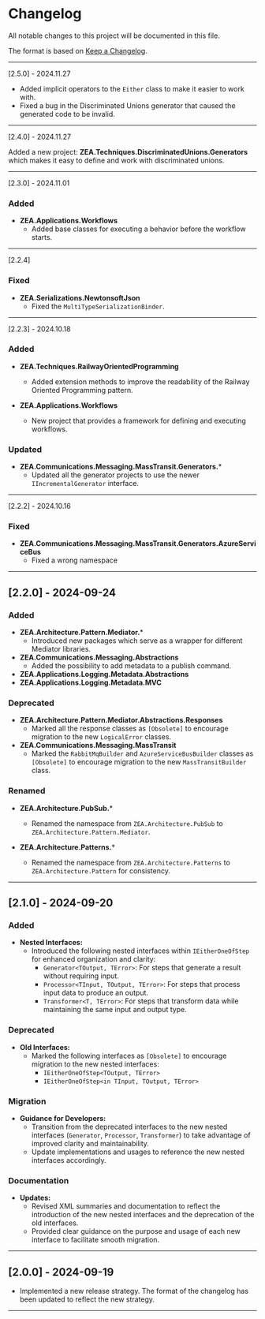 # Changelog

All notable changes to this project will be documented in this file.

The format is based on [Keep a Changelog](https://keepachangelog.com/en/1.0.0/).

---

[2.5.0] - 2024.11.27

- Added implicit operators to the `Either` class to make it easier to work with.
- Fixed a bug in the Discriminated Unions generator that caused the generated code to be invalid.

---

[2.4.0] - 2024.11.27

Added a new project: **ZEA.Techniques.DiscriminatedUnions.Generators** which makes it easy to define and work with discriminated
unions.

---

[2.3.0] - 2024.11.01

### Added

- **ZEA.Applications.Workflows**
    - Added base classes for executing a behavior before the workflow starts.

---

[2.2.4]

### Fixed

- **ZEA.Serializations.NewtonsoftJson**
    - Fixed the `MultiTypeSerializationBinder`.

---

[2.2.3] - 2024.10.18

### Added

- **ZEA.Techniques.RailwayOrientedProgramming**
    - Added extension methods to improve the readability of the Railway Oriented Programming pattern.

- **ZEA.Applications.Workflows**
    - New project that provides a framework for defining and executing workflows.

### Updated

- **ZEA.Communications.Messaging.MassTransit.Generators.***
    - Updated all the generator projects to use the newer `IIncrementalGenerator` interface.

---

[2.2.2] - 2024.10.16

### Fixed

- **ZEA.Communications.Messaging.MassTransit.Generators.AzureServiceBus**
    - Fixed a wrong namespace

---

## [2.2.0] - 2024-09-24

### Added

- **ZEA.Architecture.Pattern.Mediator.***
    - Introduced new packages which serve as a wrapper for different Mediator libraries.
- **ZEA.Communications.Messaging.Abstractions**
    - Added the possibility to add metadata to a publish command.
- **ZEA.Applications.Logging.Metadata.Abstractions**
- **ZEA.Applications.Logging.Metadata.MVC**

### Deprecated

- **ZEA.Architecture.Pattern.Mediator.Abstractions.Responses**
    - Marked all the response classes as `[Obsolete]` to encourage migration to the new `LogicalError` classes.
- **ZEA.Communications.Messaging.MassTransit**
    - Marked the `RabbitMqBuilder` and `AzureServiceBusBuilder` classes as `[Obsolete]` to encourage migration to the
      new `MassTransitBuilder` class.

### Renamed

- **ZEA.Architecture.PubSub.***
    - Renamed the namespace from `ZEA.Architecture.PubSub` to `ZEA.Architecture.Pattern.Mediator`.

- **ZEA.Architecture.Patterns.***
    - Renamed the namespace from `ZEA.Architecture.Patterns` to `ZEA.Architecture.Pattern` for consistency.

---

## [2.1.0] - 2024-09-20

### Added

- **Nested Interfaces:**
    - Introduced the following nested interfaces within `IEitherOneOfStep` for enhanced organization and clarity:
        - `Generator<TOutput, TError>`: For steps that generate a result without requiring input.
        - `Processor<TInput, TOutput, TError>`: For steps that process input data to produce an output.
        - `Transformer<T, TError>`: For steps that transform data while maintaining the same input and output type.

### Deprecated

- **Old Interfaces:**
    - Marked the following interfaces as `[Obsolete]` to encourage migration to the new nested interfaces:
        - `IEitherOneOfStep<TOutput, TError>`
        - `IEitherOneOfStep<in TInput, TOutput, TError>`

### Migration

- **Guidance for Developers:**
    - Transition from the deprecated interfaces to the new nested interfaces (`Generator`, `Processor`, `Transformer`)
      to take advantage of improved clarity and maintainability.
    - Update implementations and usages to reference the new nested interfaces accordingly.

### Documentation

- **Updates:**
    - Revised XML summaries and documentation to reflect the introduction of the new nested interfaces and the
      deprecation of the old interfaces.
    - Provided clear guidance on the purpose and usage of each new interface to facilitate smooth migration.

---

## [2.0.0] - 2024-09-19

- Implemented a new release strategy. The format of the changelog has been updated to reflect the new strategy.

---